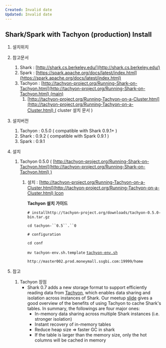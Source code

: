 ```yaml
---
Created: Invalid date
Updated: Invalid date
---
```

## Shark/Spark with Tachyon (production) Install

1. 설치위치
2. 참고문서
    1. Shark : [http://shark.cs.berkeley.edu/](http://shark.cs.berkeley.edu/)
    2. Spark : [https://spark.apache.org/docs/latest/index.html](https://spark.apache.org/docs/latest/index.html)
    3. Tachyon : [http://tachyon-project.org/Running-Shark-on-Tachyon.html](http://tachyon-project.org/Running-Shark-on-Tachyon.html) (main)
        1. [http://tachyon-project.org/Running-Tachyon-on-a-Cluster.html](http://tachyon-project.org/Running-Tachyon-on-a-Cluster.html) ( cluster 설치 문서 )
3. 설치버전
    1. Tachyon : 0.5.0 ( compatible with Shark 0.9.1+ )
    2. Shark : 0.9.2 ( compatible with Spark 0.9.1 )
    3. Spark : 0.9.1
4. 설치
    1. Tachyon 0.5.0 ( [http://tachyon-project.org/Running-Shark-on-Tachyon.html](http://tachyon-project.org/Running-Shark-on-Tachyon.html) )
        1. 설치 : [http://tachyon-project.org/Running-Tachyon-on-a-Cluster.html](http://tachyon-project.org/Running-Tachyon-on-a-Cluster.html) Icon
            
            **Tachyon 설치 가이드**
            
            ```Plain
            # installhttp://tachyon-project.org/downloads/tachyon-0.5.0-bin.tar.gz
            ```
            
            `cd tachyon-``0.5``.``0`
            
            `# configuration`
            
            `cd conf`
            
            `mv tachyon-env.sh.template` [`tachyon-env.sh`](http://tachyon-env.sh/)
            
            ```Plain
            http://master002.prod.moneymall.ssgbi.com:19999/home
            ```
            
5. 참고
    1. Tachyon 장점
        - Shark 0.7 adds a new storage format to support efficiently reading data from [Tachyon](http://tachyonproject.org/), which enables data sharing and isolation across instances of Shark. Our meetup [slide](http://files.meetup.com/3138542/2013-05-09%20Shark%20%40%20Spark%20Meetup.pdf) gives a good overview of the benefits of using Tachyon to cache Shark's tables. In summary, the followings are four major ones:
            - In-memory data sharing across multiple Shark instances (i.e. stronger isolation)
            - Instant recovery of in-memory tables
            - Reduce heap size => faster GC in shark
            - If the table is larger than the memory size, only the hot columns will be cached in memory